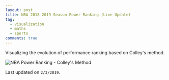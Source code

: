 ```yaml
---
layout: post
title: NBA 2018-2019 Season Power Ranking (Live Update)
tag:
  - visualization
  - maths
  - sports
comments: true
---
```


Visualizing the evolution of performance ranking based on Colley's method.

![NBA Power Ranking - Colley's Method](https://shawenyao.github.io/Who-is-number-1/output/NBA_Ranking_2018-2019.svg)

Last updated on `2/3/2019`.
